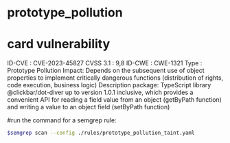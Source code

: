 # prototype_pollution

# card vulnerability
ID-CVE : CVE-2023-45827
CVSS 3.1 : 9,8
ID-CWE : CWE-1321
Type : Prototype Pollution
Impact: Depends on the subsequent use of object properties to implement critically dangerous functions (distribution of rights, code execution, business logic)
Description package: TypeScript library @clickbar/dot-diver up to version 1.0.1 inclusive, which provides a convenient API for reading a field value from an object (getByPath function) and writing a value to an object field (setByPath function)

#run the command for a semgrep rule:

```sh
$semgrep scan --config ./rules/prototype_pollution_taint.yaml
```